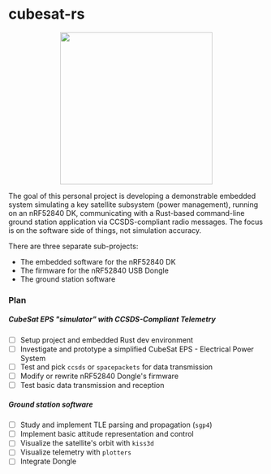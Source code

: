 # cubesat-rs

<img src="logo/logo.png " width="300" style="display: block; margin: auto;">

The goal of this personal project is developing a demonstrable embedded system simulating a key satellite subsystem (power management), running on an nRF52840 DK, communicating with a Rust-based command-line ground station application via CCSDS-compliant radio messages.
The focus is on the software side of things, not simulation accuracy.

There are three separate sub-projects:
- The embedded software for the nRF52840 DK
- The firmware for the nRF52840 USB Dongle
- The ground station software


### Plan
##### CubeSat EPS "simulator" with CCSDS-Compliant Telemetry
- [ ] Setup project and embedded Rust dev environment
- [ ] Investigate and prototype a simplified CubeSat EPS - Electrical Power System
- [ ] Test and pick `ccsds` or `spacepackets` for data transmission
- [ ] Modify or rewrite nRF52840 Dongle's firmware
- [ ] Test basic data transmission and reception

##### Ground station software 
- [ ] Study and implement TLE parsing and propagation (`sgp4`)
- [ ] Implement basic attitude representation and control
- [ ] Visualize the satellite's orbit with `kiss3d`
- [ ] Visualize telemetry with `plotters`
- [ ] Integrate Dongle